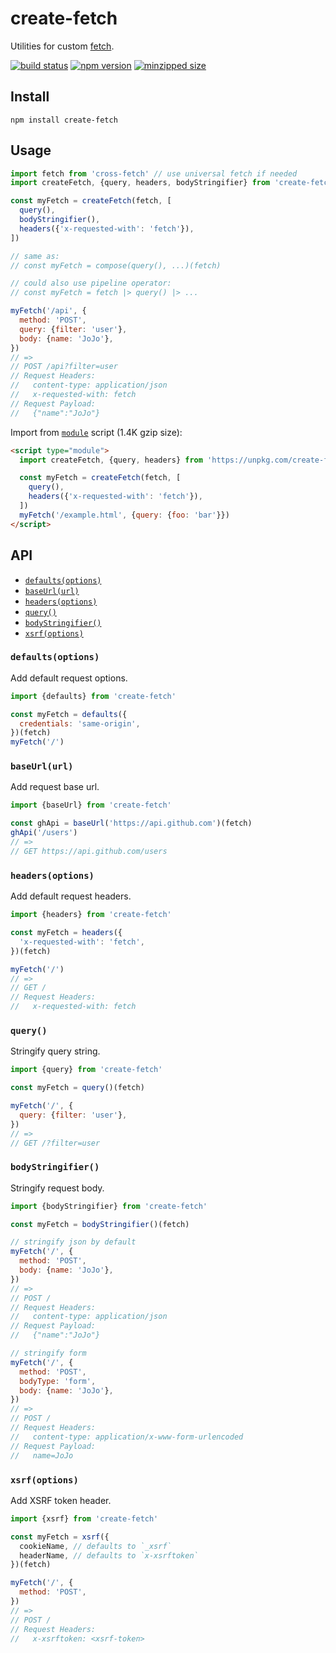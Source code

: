 # create-fetch

Utilities for custom [fetch](https://developer.mozilla.org/en-US/docs/Web/API/Fetch_API/Using_Fetch).

[![build status](https://img.shields.io/travis/ambar/create-fetch/master.svg?style=flat-square)](https://travis-ci.org/ambar/create-fetch)
[![npm version](https://img.shields.io/npm/v/create-fetch.svg?style=flat-square)](https://www.npmjs.com/package/create-fetch)
[![minzipped size](https://badgen.net/bundlephobia/minzip/create-fetch)](https://bundlephobia.com/result?p=create-fetch)

## Install

```console
npm install create-fetch
```

## Usage

```js
import fetch from 'cross-fetch' // use universal fetch if needed
import createFetch, {query, headers, bodyStringifier} from 'create-fetch'

const myFetch = createFetch(fetch, [
  query(),
  bodyStringifier(),
  headers({'x-requested-with': 'fetch'}),
])

// same as:
// const myFetch = compose(query(), ...)(fetch)

// could also use pipeline operator:
// const myFetch = fetch |> query() |> ...

myFetch('/api', {
  method: 'POST',
  query: {filter: 'user'},
  body: {name: 'JoJo'},
})
// =>
// POST /api?filter=user
// Request Headers:
//   content-type: application/json
//   x-requested-with: fetch
// Request Payload:
//   {"name":"JoJo"}
```

Import from [`module`](https://caniuse.com/#search=modules) script (1.4K gzip size):

```html
<script type="module">
  import createFetch, {query, headers} from 'https://unpkg.com/create-fetch'

  const myFetch = createFetch(fetch, [
    query(),
    headers({'x-requested-with': 'fetch'}),
  ])
  myFetch('/example.html', {query: {foo: 'bar'}})
</script>
```

## API

- [`defaults(options)`](#defaults)
- [`baseUrl(url)`](#baseUrl)
- [`headers(options)`](#headers)
- [`query()`](#query)
- [`bodyStringifier()`](#bodyStringifier)
- [`xsrf(options)`](#xsrf)

### <a name='defaults'></a>`defaults(options)`

Add default request options.

```js
import {defaults} from 'create-fetch'

const myFetch = defaults({
  credentials: 'same-origin',
})(fetch)
myFetch('/')
```

### <a name='baseUrl'></a>`baseUrl(url)`

Add request base url.

```js
import {baseUrl} from 'create-fetch'

const ghApi = baseUrl('https://api.github.com')(fetch)
ghApi('/users')
// =>
// GET https://api.github.com/users
```

### <a name='headers'></a>`headers(options)`

Add default request headers.

```js
import {headers} from 'create-fetch'

const myFetch = headers({
  'x-requested-with': 'fetch',
})(fetch)

myFetch('/')
// =>
// GET /
// Request Headers:
//   x-requested-with: fetch
```

### <a name='query'></a>`query()`

Stringify query string.

```js
import {query} from 'create-fetch'

const myFetch = query()(fetch)

myFetch('/', {
  query: {filter: 'user'},
})
// =>
// GET /?filter=user
```

### <a name='bodyStringifier'></a>`bodyStringifier()`

Stringify request body.

```js
import {bodyStringifier} from 'create-fetch'

const myFetch = bodyStringifier()(fetch)

// stringify json by default
myFetch('/', {
  method: 'POST',
  body: {name: 'JoJo'},
})
// =>
// POST /
// Request Headers:
//   content-type: application/json
// Request Payload:
//   {"name":"JoJo"}

// stringify form
myFetch('/', {
  method: 'POST',
  bodyType: 'form',
  body: {name: 'JoJo'},
})
// =>
// POST /
// Request Headers:
//   content-type: application/x-www-form-urlencoded
// Request Payload:
//   name=JoJo
```

### <a name='xsrf'></a>`xsrf(options)`

Add XSRF token header.

```js
import {xsrf} from 'create-fetch'

const myFetch = xsrf({
  cookieName, // defaults to `_xsrf`
  headerName, // defaults to `x-xsrftoken`
})(fetch)

myFetch('/', {
  method: 'POST',
})
// =>
// POST /
// Request Headers:
//   x-xsrftoken: <xsrf-token>
```
